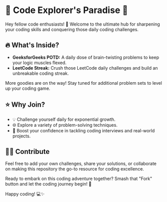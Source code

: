 # 🚀 Code Explorer's Paradise 🚀

Hey fellow code enthusiasts! 👋 Welcome to the ultimate hub for sharpening your coding skills and conquering those daily coding challenges.

## 🔥 What's Inside?

- **GeeksforGeeks POTD:** A daily dose of brain-twisting problems to keep your logic muscles flexed.
- **LeetCode Streak:** Crush those LeetCode daily challenges and build an unbreakable coding streak.

More goodies are on the way! Stay tuned for additional problem sets to level up your coding game.

## ⭐ Why Join?

- 💡 Challenge yourself daily for exponential growth.
- 🌐 Explore a variety of problem-solving techniques.
- 🚀 Boost your confidence in tackling coding interviews and real-world projects.

## 👨‍💻 Contribute

Feel free to add your own challenges, share your solutions, or collaborate on making this repository the go-to resource for coding excellence.

Ready to embark on this coding adventure together? Smash that "Fork" button and let the coding journey begin! 🚀

Happy coding! 💻✨
